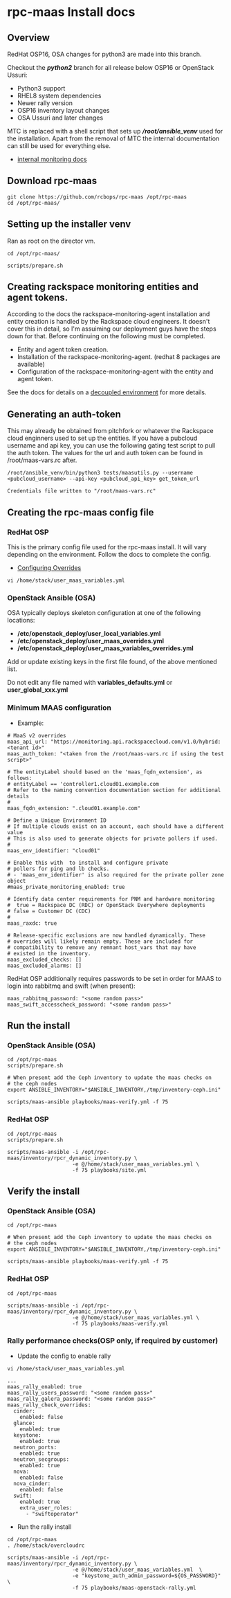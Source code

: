 # rpc-maas Install docs

## Overview

RedHat OSP16, OSA changes for python3 are made into this branch.

Checkout the ***python2*** branch for all release below OSP16 or OpenStack Ussuri:
* Python3 support
* RHEL8 system dependencies
* Newer rally version
* OSP16 inventory layout changes
* OSA Ussuri and later changes

MTC is replaced with a shell script that sets up ***/root/ansible_venv*** used for the installation.
Apart from the removal of MTC the internal documentation can still be used for everything else.
* [internal monitoring docs](https://pages.github.rackspace.com/rpc-internal/docs-rpc/rpc-monitoring-internal/index.html)

## Download rpc-maas

```
git clone https://github.com/rcbops/rpc-maas /opt/rpc-maas
cd /opt/rpc-maas/
```

## Setting up the installer venv

Ran as root on the director vm.
```
cd /opt/rpc-maas/

scripts/prepare.sh
```

## Creating rackspace monitoring entities and agent tokens.

According to the docs the rackspace-monitoring-agent installation and entity creation is handled by the Rackspace cloud engineers.
It doesn't cover this in detail, so I'm assuiming our deployment guys have the steps down for that.
Before continuing on the following must be completed.

* Entity and agent token creation.
* Installation of the rackspace-monitoring-agent. (redhat 8 packages are available)
* Configuration of the rackspace-monitoring-agent with the entity and agent token.

See the docs for details on a [decoupled environment](https://pages.github.rackspace.com/rpc-internal/docs-rpc/rpc-monitoring-internal/monitoring-impl/monitoring-internal.html#id5) for more details.

## Generating an auth-token

This may already be obtained from pitchfork or whatever the Rackspace cloud enginners used to set up the entities.
If you have a pubcloud username and api key, you can use the following gating test script to pull the auth token.
The values for the url and auth token can be found in /root/maas-vars.rc after.

```
/root/ansible_venv/bin/python3 tests/maasutils.py --username <pubcloud_username> --api-key <pubcloud_api_key> get_token_url

Credentials file written to "/root/maas-vars.rc"
```

## Creating the rpc-maas config file

### RedHat OSP

This is the primary config file used for the rpc-maas install.  It will vary depending on the environment. Follow the docs to complete the config.
* [Configuring Overrides](https://pages.github.rackspace.com/rpc-internal/docs-rpc/rpc-monitoring-internal/monitoring-impl/monitoring-internal.html#step-2-configuring-overrides) 

```
vi /home/stack/user_maas_variables.yml
```

### OpenStack Ansible (OSA)

OSA typically deploys skeleton configuration at one of the following locations:

 - **/etc/openstack_deploy/user_local_variables.yml**
 - **/etc/openstack_deploy/user_maas_overrides.yml**
 - **/etc/openstack_deploy/user_maas_variables_overrides.yml**

Add or update existing keys in the first file found, of the above mentioned list.

Do not edit any file named with **variables_defaults.yml** or **user_global_xxx.yml**

### Minimum MAAS configuration

* Example:
```
# MaaS v2 overrides
maas_api_url: "https://monitoring.api.rackspacecloud.com/v1.0/hybrid:<tenant id>"
maas_auth_token: "<taken from the /root/maas-vars.rc if using the test script>"

# The entityLabel should based on the 'maas_fqdn_extension', as follows:
# entityLabel == 'controller1.cloud01.example.com
# Refer to the naming convention documentation section for additional details
#
maas_fqdn_extension: ".cloud01.example.com"

# Define a Unique Environment ID
# If multiple clouds exist on an account, each should have a different value
# This is also used to generate objects for private pollers if used.
#
maas_env_identifier: "cloud01"

# Enable this with  to install and configure private
# pollers for ping and lb checks.
# - 'maas_env_identifier' is also required for the private poller zone object
#maas_private_monitoring_enabled: true

# Identify data center requirements for PNM and hardware monitoring
#  true = Rackspace DC (RDC) or OpenStack Everywhere deployments
# false = Customer DC (CDC)
#
maas_raxdc: true

# Release-specific exclusions are now handled dynamically. These
# overrides will likely remain empty. These are included for
# compatibility to remove any remnant host_vars that may have
# existed in the inventory.
maas_excluded_checks: []
maas_excluded_alarms: []

```

RedHat OSP additionally requires passwords to be set in order for MAAS to
login into rabbitmq and swift (when present):

```
maas_rabbitmq_password: "<some random pass>"
maas_swift_accesscheck_password: "<some random pass>"
```

## Run the install

### OpenStack Ansible (OSA)

```
cd /opt/rpc-maas
scripts/prepare.sh

# When present add the Ceph inventory to update the maas checks on
# the ceph nodes
export ANSIBLE_INVENTORY="$ANSIBLE_INVENTORY,/tmp/inventory-ceph.ini"

scripts/maas-ansible playbooks/maas-verify.yml -f 75
```

### RedHat OSP

```
cd /opt/rpc-maas
scripts/prepare.sh

scripts/maas-ansible -i /opt/rpc-maas/inventory/rpcr_dynamic_inventory.py \
                     -e @/home/stack/user_maas_variables.yml \
                     -f 75 playbooks/site.yml

```

## Verify the install

### OpenStack Ansible (OSA)

```
cd /opt/rpc-maas

# When present add the Ceph inventory to update the maas checks on
# the ceph nodes
export ANSIBLE_INVENTORY="$ANSIBLE_INVENTORY,/tmp/inventory-ceph.ini"

scripts/maas-ansible playbooks/maas-verify.yml -f 75
```

### RedHat OSP

```
cd /opt/rpc-maas

scripts/maas-ansible -i /opt/rpc-maas/inventory/rpcr_dynamic_inventory.py \
                     -e @/home/stack/user_maas_variables.yml \
                     -f 75 playbooks/maas-verify.yml
```

### Rally performance checks(OSP only, if required by customer)

* Update the config to enable rally
```
vi /home/stack/user_maas_variables.yml
```
```
...
maas_rally_enabled: true
maas_rally_users_password: "<some random pass>"
maas_rally_galera_password: "<some random pass>"
maas_rally_check_overrides:
  cinder:
    enabled: false
  glance:
    enabled: true
  keystone:
    enabled: true
  neutron_ports:
    enabled: true
  neutron_secgroups:
    enabled: true
  nova:
    enabled: false
  nova_cinder:
    enabled: false
  swift:
    enabled: true
    extra_user_roles:
      - "swiftoperator"
```

* Run the rally install
```
cd /opt/rpc-maas
. /home/stack/overcloudrc

scripts/maas-ansible -i /opt/rpc-maas/inventory/rpcr_dynamic_inventory.py \
                     -e @/home/stack/user_maas_variables.yml  \
                     -e "keystone_auth_admin_password=${OS_PASSWORD}" \
                     -f 75 playbooks/maas-openstack-rally.yml 
```

